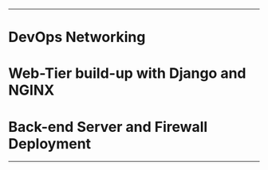 ****
# DevOps Networking

# Web-Tier build-up with Django and NGINX 

# Back-end Server and Firewall Deployment
****
